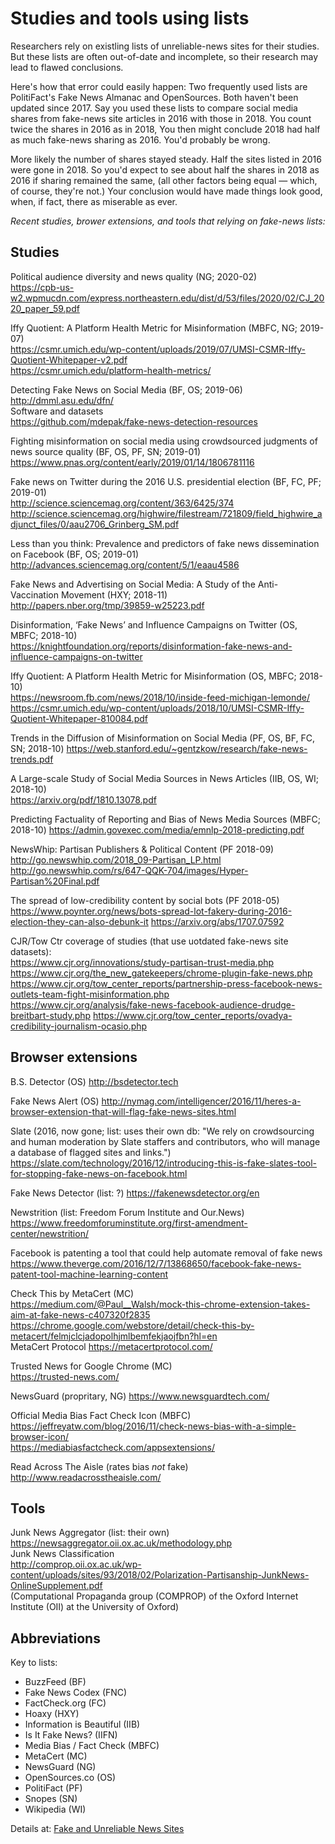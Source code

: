 # Studies and tools using lists

Researchers rely on existling lists of unreliable-news sites for their studies. But these lists are often out-of-date and incomplete, so their research may lead to flawed conclusions.

Here's how that error could easily happen: Two frequently used lists are PolitiFact's Fake News Almanac and OpenSources. Both haven't been updated since 2017. Say you used these lists to compare social media shares from fake-news site articles in 2016 with those in 2018. You count twice the shares in 2016 as in 2018, You then might conclude 2018 had half as much fake-news sharing as 2016. You'd probably be wrong.

More likely the number of shares stayed steady. Half the sites listed in 2016 were gone in 2018. So you'd expect to see about half the shares in 2018 as 2016 if sharing remained the same,  (all other factors being equal — which, of course, they're not.) Your conclusion would have made things look good, when, if fact, there as miserable as ever.

*Recent studies, brower extensions, and tools that relying on fake-news lists:*

## Studies

Political audience diversity and news quality (NG; 2020-02)<br>
https://cpb-us-w2.wpmucdn.com/express.northeastern.edu/dist/d/53/files/2020/02/CJ_2020_paper_59.pdf

Iffy Quotient: A Platform Health Metric for Misinformation (MBFC, NG; 2019-07)<br>
https://csmr.umich.edu/wp-content/uploads/2019/07/UMSI-CSMR-Iffy-Quotient-Whitepaper-v2.pdf<br>
https://csmr.umich.edu/platform-health-metrics/

Detecting Fake News on Social Media (BF, OS; 2019-06)<br>
http://dmml.asu.edu/dfn/<br>
Software and datasets<br>
https://github.com/mdepak/fake-news-detection-resources

Fighting misinformation on social media using crowdsourced judgments of news source quality (BF, OS, PF, SN; 2019-01)<br>
https://www.pnas.org/content/early/2019/01/14/1806781116

Fake news on Twitter during the 2016 U.S. presidential election (BF, FC, PF; 2019-01)<br>
http://science.sciencemag.org/content/363/6425/374<br>
http://science.sciencemag.org/highwire/filestream/721809/field_highwire_adjunct_files/0/aau2706_Grinberg_SM.pdf

Less than you think: Prevalence and predictors of fake news dissemination on Facebook (BF, OS; 2019-01)<br>
http://advances.sciencemag.org/content/5/1/eaau4586

Fake News and Advertising on Social Media: A Study of the Anti-Vaccination Movement (HXY; 2018-11)<br>
http://papers.nber.org/tmp/39859-w25223.pdf

Disinformation, ‘Fake News’ and Influence Campaigns on Twitter (OS, MBFC; 2018-10)  
https://knightfoundation.org/reports/disinformation-fake-news-and-influence-campaigns-on-twitter

Iffy Quotient: A Platform Health Metric for Misinformation (OS, MBFC; 2018-10)  
https://newsroom.fb.com/news/2018/10/inside-feed-michigan-lemonde/  
https://csmr.umich.edu/wp-content/uploads/2018/10/UMSI-CSMR-Iffy-Quotient-Whitepaper-810084.pdf

Trends in the Diffusion of Misinformation on Social Media (PF, OS, BF, FC, SN; 2018-10)
https://web.stanford.edu/~gentzkow/research/fake-news-trends.pdf

A Large-scale Study of Social Media Sources in News Articles (IIB, OS, WI; 2018-10)  
https://arxiv.org/pdf/1810.13078.pdf

Predicting Factuality of Reporting and Bias of News Media Sources (MBFC; 2018-10) 
https://admin.govexec.com/media/emnlp-2018-predicting.pdf

NewsWhip: Partisan Publishers & Political Content (PF 2018-09)  
http://go.newswhip.com/2018_09-Partisan_LP.html  
http://go.newswhip.com/rs/647-QQK-704/images/Hyper-Partisan%20Final.pdf

The spread of low-credibility content by social bots (PF 2018-05)  
https://www.poynter.org/news/bots-spread-lot-fakery-during-2016-election-they-can-also-debunk-it
https://arxiv.org/abs/1707.07592

CJR/Tow Ctr coverage of studies (that use uotdated fake-news site datasets):<br>
https://www.cjr.org/innovations/study-partisan-trust-media.php<br>
https://www.cjr.org/the_new_gatekeepers/chrome-plugin-fake-news.php<br>
https://www.cjr.org/tow_center_reports/partnership-press-facebook-news-outlets-team-fight-misinformation.php<br>
https://www.cjr.org/analysis/fake-news-facebook-audience-drudge-breitbart-study.php
https://www.cjr.org/tow_center_reports/ovadya-credibility-journalism-ocasio.php

## Browser extensions

B.S. Detector (OS)
http://bsdetector.tech

Fake News Alert (OS)
http://nymag.com/intelligencer/2016/11/heres-a-browser-extension-that-will-flag-fake-news-sites.html

Slate (2016, now gone; list: uses their own db: "We rely on crowdsourcing and human moderation by Slate staffers and contributors, who will manage a database of flagged sites and links.")  
https://slate.com/technology/2016/12/introducing-this-is-fake-slates-tool-for-stopping-fake-news-on-facebook.html

Fake News Detector (list: ?)
https://fakenewsdetector.org/en

Newstrition (list: Freedom Forum Institute and Our.News)  
https://www.freedomforuminstitute.org/first-amendment-center/newstrition/

Facebook is patenting a tool that could help automate removal of fake news  
https://www.theverge.com/2016/12/7/13868650/facebook-fake-news-patent-tool-machine-learning-content

Check This by MetaCert (MC)  
https://medium.com/@Paul__Walsh/mock-this-chrome-extension-takes-aim-at-fake-news-c407320f2835  
https://chrome.google.com/webstore/detail/check-this-by-metacert/felmjclcjadopolhjmlbemfekjaojfbn?hl=en  
MetaCert Protocol
https://metacertprotocol.com/

Trusted News for Google Chrome (MC)  
https://trusted-news.com/

NewsGuard (propritary, NG)
https://www.newsguardtech.com/

Official Media Bias Fact Check Icon (MBFC)<br>
https://jeffreyatw.com/blog/2016/11/check-news-bias-with-a-simple-browser-icon/  
https://mediabiasfactcheck.com/appsextensions/

Read Across The Aisle (rates bias *not* fake)
http://www.readacrosstheaisle.com/  

## Tools

Junk News Aggregator (list: their own)
https://newsaggregator.oii.ox.ac.uk/methodology.php  
Junk News Classification  
http://comprop.oii.ox.ac.uk/wp-content/uploads/sites/93/2018/02/Polarization-Partisanship-JunkNews-OnlineSupplement.pdf  
(Computational Propaganda group (COMPROP) of the Oxford Internet Institute (OII) at the University of Oxford)

## Abbreviations
Key to lists:
* BuzzFeed (BF)
* Fake News Codex (FNC)
* FactCheck.org (FC)
* Hoaxy (HXY)
* Information is Beautiful (IIB)
* Is It Fake News? (IIFN)
* Media Bias / Fact Check (MBFC)
* MetaCert (MC)
* NewsGuard (NG)
* OpenSources.co (OS)
* PolitiFact (PF)
* Snopes (SN)
* Wikipedia (WI)

Details at: <a href="https://github.com/hearvox/unreliable-news/tree/master/data">Fake and Unreliable News Sites</a>

